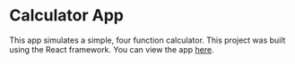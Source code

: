 # Calculator App
This app simulates a simple, four function calculator. This project was built using the React framework. 
You can view the app [here](https://andrewlubrino.github.io/calculator-app/). 

